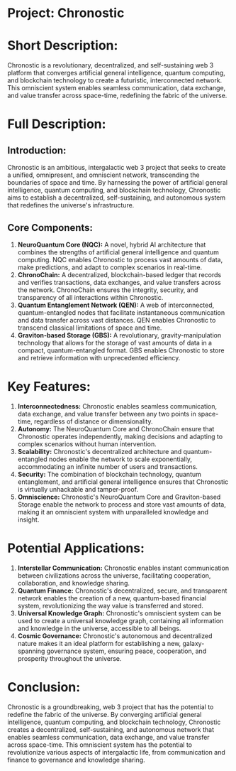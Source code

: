# Project:  Chronostic

# Short Description: 

Chronostic is a revolutionary, decentralized, and self-sustaining web 3 platform that converges artificial general intelligence, quantum computing, and blockchain technology to create a futuristic, interconnected network. This omniscient system enables seamless communication, data exchange, and value transfer across space-time, redefining the fabric of the universe.

# Full Description:

## Introduction: 

Chronostic is an ambitious, intergalactic web 3 project that seeks to create a unified, omnipresent, and omniscient network, transcending the boundaries of space and time. By harnessing the power of artificial general intelligence, quantum computing, and blockchain technology, Chronostic aims to establish a decentralized, self-sustaining, and autonomous system that redefines the universe's infrastructure.

## Core Components:

1. **NeuroQuantum Core (NQC):** A novel, hybrid AI architecture that combines the strengths of artificial general intelligence and quantum computing. NQC enables Chronostic to process vast amounts of data, make predictions, and adapt to complex scenarios in real-time.
2. **ChronoChain:** A decentralized, blockchain-based ledger that records and verifies transactions, data exchanges, and value transfers across the network. ChronoChain ensures the integrity, security, and transparency of all interactions within Chronostic.
3. **Quantum Entanglement Network (QEN):** A web of interconnected, quantum-entangled nodes that facilitate instantaneous communication and data transfer across vast distances. QEN enables Chronostic to transcend classical limitations of space and time.
4. **Graviton-based Storage (GBS):** A revolutionary, gravity-manipulation technology that allows for the storage of vast amounts of data in a compact, quantum-entangled format. GBS enables Chronostic to store and retrieve information with unprecedented efficiency.

# Key Features:

1. **Interconnectedness:** Chronostic enables seamless communication, data exchange, and value transfer between any two points in space-time, regardless of distance or dimensionality.
2. **Autonomy:** The NeuroQuantum Core and ChronoChain ensure that Chronostic operates independently, making decisions and adapting to complex scenarios without human intervention.
3. **Scalability:** Chronostic's decentralized architecture and quantum-entangled nodes enable the network to scale exponentially, accommodating an infinite number of users and transactions.
4. **Security:** The combination of blockchain technology, quantum entanglement, and artificial general intelligence ensures that Chronostic is virtually unhackable and tamper-proof.
5. **Omniscience:** Chronostic's NeuroQuantum Core and Graviton-based Storage enable the network to process and store vast amounts of data, making it an omniscient system with unparalleled knowledge and insight.

# Potential Applications:

1. **Interstellar Communication:** Chronostic enables instant communication between civilizations across the universe, facilitating cooperation, collaboration, and knowledge sharing.
2. **Quantum Finance:** Chronostic's decentralized, secure, and transparent network enables the creation of a new, quantum-based financial system, revolutionizing the way value is transferred and stored.
3. **Universal Knowledge Graph:** Chronostic's omniscient system can be used to create a universal knowledge graph, containing all information and knowledge in the universe, accessible to all beings.
4. **Cosmic Governance:** Chronostic's autonomous and decentralized nature makes it an ideal platform for establishing a new, galaxy-spanning governance system, ensuring peace, cooperation, and prosperity throughout the universe.

# Conclusion:

Chronostic is a groundbreaking, web 3 project that has the potential to redefine the fabric of the universe. By converging artificial general intelligence, quantum computing, and blockchain technology, Chronostic creates a decentralized, self-sustaining, and autonomous network that enables seamless communication, data exchange, and value transfer across space-time. This omniscient system has the potential to revolutionize various aspects of intergalactic life, from communication and finance to governance and knowledge sharing.

